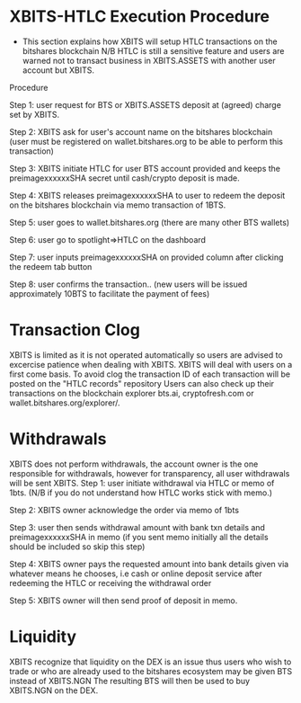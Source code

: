# XBITS-HTLC Execution Procedure
* This section explains how XBITS will setup HTLC transactions on the bitshares blockchain
N/B HTLC is still a sensitive feature and users are warned not to transact business in XBITS.ASSETS with another user account but XBITS.

Procedure

Step 1: user request for BTS or XBITS.ASSETS deposit at (agreed) charge set by XBITS.

Step 2: XBITS ask for user's account name on the bitshares blockchain (user must be registered on wallet.bitshares.org to be able to perform this transaction)

Step 3: XBITS initiate HTLC for user BTS account provided and keeps the preimagexxxxxxSHA secret until cash/crypto deposit is made.

Step 4: XBITS releases preimagexxxxxxSHA to user to redeem the deposit on the bitshares blockchain via memo transaction of 1BTS.

Step 5: user goes to wallet.bitshares.org (there are many other BTS wallets)

Step 6: user go to spotlight=>HTLC on the dashboard

Step 7: user inputs preimagexxxxxxSHA on provided column after clicking the redeem tab button

Step 8: user confirms the transaction.. (new users will be issued approximately 10BTS to facilitate the payment of fees)

# Transaction Clog
XBITS is limited as it is not operated automatically so users are advised to excercise patience when dealing with XBITS.
XBITS will deal with users on a first come basis. To avoid clog the transaction ID of each transaction will be posted on the "HTLC records" repository
Users can also check up their transactions on the blockchain explorer bts.ai, cryptofresh.com or wallet.bitshares.org/explorer/.

# Withdrawals
XBITS does not perform withdrawals, the account owner is the one responsible for withdrawals, however for transparency, all user withdrawals will be sent XBITS.
Step 1: user initiate withdrawal via HTLC or memo of 1bts. (N/B if you do not understand how HTLC works stick with memo.)

Step 2: XBITS owner acknowledge the order via memo of 1bts

Step 3: user then sends withdrawal amount with bank txn details and preimagexxxxxxSHA in memo (if you sent memo initially all the details should be included so skip this step)

Step 4: XBITS owner pays the requested amount into bank details given via whatever means he chooses, i.e cash or online deposit service after redeeming the HTLC or receiving the withdrawal order

Step 5: XBITS owner will then send proof of deposit in memo.
# Liquidity
XBITS recognize that liquidity on the DEX is an issue thus users who wish to trade or who are already used to the bitshares ecosystem may be given BTS instead of XBITS.NGN
The resulting BTS will then be used to buy XBITS.NGN on the DEX.

